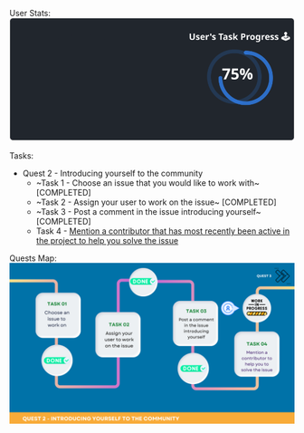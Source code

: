 
  User Stats:<br>
  ![User Draft Stats](/userCards/draft.svg?)

  Tasks:
  - Quest 2 - Introducing yourself to the community
    - ~Task 1 - Choose an issue that you would like to work with~ [COMPLETED]
    - ~Task 2 - Assign your user to work on the issue~ [COMPLETED]
    - ~Task 3 - Post a comment in the issue introducing yourself~ [COMPLETED]
    - Task 4 - [Mention a contributor that has most recently been active in the project to help you solve the issue](https://github.com/caiton1/OSS-Doorway/issues/80)

Quests Map:
![Quest Map](/map/Q2T4.png)